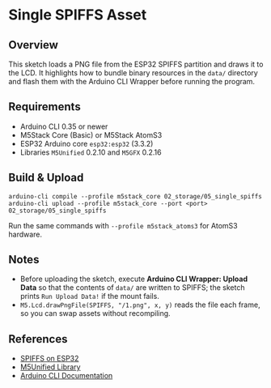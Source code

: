 # Single SPIFFS Asset

## Overview
This sketch loads a PNG file from the ESP32 SPIFFS partition and draws it to the LCD. It highlights how to bundle binary resources in the `data/` directory and flash them with the Arduino CLI Wrapper before running the program.

## Requirements
- Arduino CLI 0.35 or newer
- M5Stack Core (Basic) or M5Stack AtomS3
- ESP32 Arduino core `esp32:esp32` (3.3.2)
- Libraries `M5Unified` 0.2.10 and `M5GFX` 0.2.16

## Build & Upload
```
arduino-cli compile --profile m5stack_core 02_storage/05_single_spiffs
arduino-cli upload --profile m5stack_core --port <port> 02_storage/05_single_spiffs
```
Run the same commands with `--profile m5stack_atoms3` for AtomS3 hardware.

## Notes
- Before uploading the sketch, execute **Arduino CLI Wrapper: Upload Data** so that the contents of `data/` are written to SPIFFS; the sketch prints `Run Upload Data!` if the mount fails.
- `M5.Lcd.drawPngFile(SPIFFS, "/1.png", x, y)` reads the file each frame, so you can swap assets without recompiling.

## References
- [SPIFFS on ESP32](https://docs.espressif.com/projects/arduino-esp32/en/latest/api/filesystem.html#spiffs)
- [M5Unified Library](https://github.com/m5stack/M5Unified)
- [Arduino CLI Documentation](https://arduino.github.io/arduino-cli/latest/)
